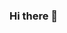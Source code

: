 ### Hi there 👋

<!--
**pankajm2907/pankajm2907** is a ✨ _special_ ✨ repository because its `README.md` (this file) appears on your GitHub profile.

Here are some ideas to get you started:

- 🔭 I’m currently working on a music player made using android studio.
- 🌱 I’m currently learning flutter, Dart, Python 
- 📫 How to reach me: pankajm2904@gmail.com

